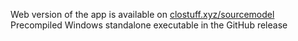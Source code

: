 Web version of the app is available on [clostuff.xyz/sourcemodel](https://clostuff.xyz/sourcemodel)
Precompiled Windows standalone executable in the GitHub release
